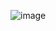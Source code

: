 ![image](https://github.com/soumyabrataroy/MLOps/assets/46237589/0431ce6e-b7fd-4059-859f-723d6c4576e1)

